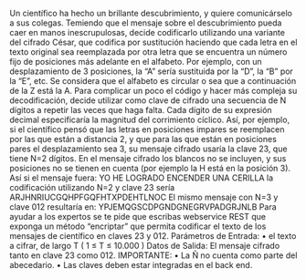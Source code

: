 Un científico ha hecho un brillante descubrimiento, y quiere comunicárselo a sus colegas.
Temiendo que el mensaje sobre el descubrimiento pueda caer en manos inescrupulosas,
decide codificarlo utilizando una variante del cifrado César, que codifica por sustitución haciendo que
cada letra en el texto original sea reemplazada por otra letra que se encuentra un número fijo de posiciones
más adelante en el alfabeto.
Por ejemplo, con un desplazamiento de 3 posiciones, la “A” sería sustituida por la “D”, la “B” por la “E”, etc.
Se considera que el alfabeto es circular o sea que a continuación de la Z está la A.
Para complicar un poco el código y hacer más compleja su decodificación, decide utilizar como clave de cifrado una
secuencia de N dígitos a repetir las veces que haga falta. Cada dígito de su expresión decimal especificaría
la magnitud del corrimiento cíclico. Así, por ejemplo, si el científico pensó que las letras en posiciones
impares se reemplacen por las que están a distancia 2, y que para las que están en posiciones pares el
desplazamiento sea 3, su mensaje cifrado usaría la clave 23, que tiene N=2 dígitos.
En el mensaje cifrado los blancos no se incluyen, y sus posiciones no se tienen en cuenta (por ejemplo la H está en la posición 3).
Así si el mensaje fuera:
YO HE LOGRADO ENCENDER UNA CERILLA
la codificación utilizando N=2 y clave 23 sería
ARJHNRIUCGQHPFGQFHTXPDEHTLNOC
El mismo mensaje con N=3 y clave 012 resultaría en:
YPJEMQGSCDPGNDGNEGRVPADGRJNLB
Para ayudar a los expertos se te pide que escribas webservice REST que exponga un método “encriptar” que permita codificar el texto
de los mensajes de científico en claves 23 y 012.
Parámetros de Entrada:
•	el texto a cifrar, de largo T ( 1 ≤ T ≤ 10.000 )
Datos de Salida: El mensaje cifrado tanto en clave 23 como 012.
IMPORTANTE:
•	La Ñ no cuenta como parte del abecedario.
•	Las claves deben estar integradas en el back end.